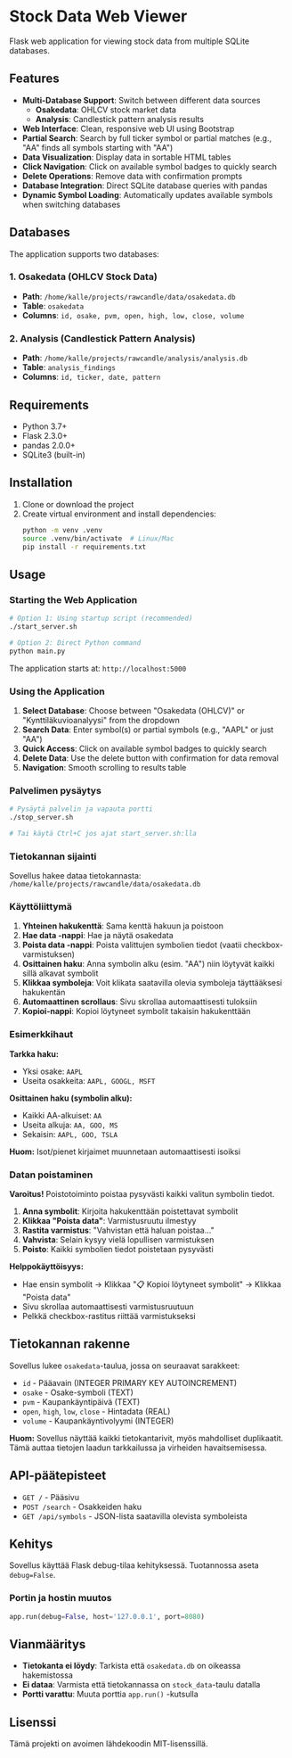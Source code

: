 # Stock Data Web Viewer

Flask web application for viewing stock data from multiple SQLite databases.

## Features

- **Multi-Database Support**: Switch between different data sources
  - **Osakedata**: OHLCV stock market data
  - **Analysis**: Candlestick pattern analysis results
- **Web Interface**: Clean, responsive web UI using Bootstrap
- **Partial Search**: Search by full ticker symbol or partial matches (e.g., "AA" finds all symbols starting with "AA")
- **Data Visualization**: Display data in sortable HTML tables
- **Click Navigation**: Click on available symbol badges to quickly search
- **Delete Operations**: Remove data with confirmation prompts
- **Database Integration**: Direct SQLite database queries with pandas
- **Dynamic Symbol Loading**: Automatically updates available symbols when switching databases

## Databases

The application supports two databases:

### 1. Osakedata (OHLCV Stock Data)
- **Path**: `/home/kalle/projects/rawcandle/data/osakedata.db`
- **Table**: `osakedata`
- **Columns**: `id, osake, pvm, open, high, low, close, volume`

### 2. Analysis (Candlestick Pattern Analysis)
- **Path**: `/home/kalle/projects/rawcandle/analysis/analysis.db`
- **Table**: `analysis_findings`
- **Columns**: `id, ticker, date, pattern`

## Requirements

- Python 3.7+
- Flask 2.3.0+
- pandas 2.0.0+
- SQLite3 (built-in)

## Installation

1. Clone or download the project
2. Create virtual environment and install dependencies:
   ```bash
   python -m venv .venv
   source .venv/bin/activate  # Linux/Mac
   pip install -r requirements.txt
   ```

## Usage

### Starting the Web Application

```bash
# Option 1: Using startup script (recommended)
./start_server.sh

# Option 2: Direct Python command
python main.py
```

The application starts at: `http://localhost:5000`

### Using the Application

1. **Select Database**: Choose between "Osakedata (OHLCV)" or "Kynttiläkuvioanalyysi" from the dropdown
2. **Search Data**: Enter symbol(s) or partial symbols (e.g., "AAPL" or just "AA")
3. **Quick Access**: Click on available symbol badges to quickly search
4. **Delete Data**: Use the delete button with confirmation for data removal
5. **Navigation**: Smooth scrolling to results table

### Palvelimen pysäytys

```bash
# Pysäytä palvelin ja vapauta portti
./stop_server.sh

# Tai käytä Ctrl+C jos ajat start_server.sh:lla
```

### Tietokannan sijainti

Sovellus hakee dataa tietokannasta: `/home/kalle/projects/rawcandle/data/osakedata.db`

### Käyttöliittymä

1. **Yhteinen hakukenttä**: Sama kenttä hakuun ja poistoon
2. **Hae data -nappi**: Hae ja näytä osakedata
3. **Poista data -nappi**: Poista valittujen symbolien tiedot (vaatii checkbox-varmistuksen)
4. **Osittainen haku**: Anna symbolin alku (esim. "AA") niin löytyvät kaikki sillä alkavat symbolit
5. **Klikkaa symboleja**: Voit klikata saatavilla olevia symboleja täyttääksesi hakukentän
6. **Automaattinen scrollaus**: Sivu skrollaa automaattisesti tuloksiin
7. **Kopioi-nappi**: Kopioi löytyneet symbolit takaisin hakukenttään

### Esimerkkihaut

**Tarkka haku:**
- Yksi osake: `AAPL`
- Useita osakkeita: `AAPL, GOOGL, MSFT`

**Osittainen haku (symbolin alku):**
- Kaikki AA-alkuiset: `AA`
- Useita alkuja: `AA, GOO, MS`
- Sekaisin: `AAPL, GOO, TSLA`

**Huom:** Isot/pienet kirjaimet muunnetaan automaattisesti isoiksi

### Datan poistaminen

**Varoitus!** Poistotoiminto poistaa pysyvästi kaikki valitun symbolin tiedot.

1. **Anna symbolit**: Kirjoita hakukenttään poistettavat symbolit
2. **Klikkaa "Poista data"**: Varmistusruutu ilmestyy
3. **Rastita varmistus**: "Vahvistan että haluan poistaa..."
4. **Vahvista**: Selain kysyy vielä lopullisen varmistuksen
5. **Poisto**: Kaikki symbolien tiedot poistetaan pysyvästi

**Helppokäyttöisyys:**
- Hae ensin symbolit → Klikkaa "📋 Kopioi löytyneet symbolit" → Klikkaa "Poista data"
- Sivu skrollaa automaattisesti varmistusruutuun
- Pelkkä checkbox-rastitus riittää varmistukseksi

## Tietokannan rakenne

Sovellus lukee `osakedata`-taulua, jossa on seuraavat sarakkeet:
- `id` - Pääavain (INTEGER PRIMARY KEY AUTOINCREMENT)
- `osake` - Osake-symboli (TEXT)
- `pvm` - Kaupankäyntipäivä (TEXT)
- `open`, `high`, `low`, `close` - Hintadata (REAL)
- `volume` - Kaupankäyntivolyymi (INTEGER)

**Huom:** Sovellus näyttää kaikki tietokantarivit, myös mahdolliset duplikaatit. Tämä auttaa tietojen laadun tarkkailussa ja virheiden havaitsemisessa.

## API-päätepisteet

- `GET /` - Pääsivu
- `POST /search` - Osakkeiden haku
- `GET /api/symbols` - JSON-lista saatavilla olevista symboleista

## Kehitys

Sovellus käyttää Flask debug-tilaa kehityksessä. Tuotannossa aseta `debug=False`.

### Portin ja hostin muutos

```python
app.run(debug=False, host='127.0.0.1', port=8080)
```

## Vianmääritys

- **Tietokanta ei löydy**: Tarkista että `osakedata.db` on oikeassa hakemistossa
- **Ei dataa**: Varmista että tietokannassa on `stock_data`-taulu datalla
- **Portti varattu**: Muuta porttia `app.run()` -kutsulla

## Lisenssi

Tämä projekti on avoimen lähdekoodin MIT-lisenssillä.